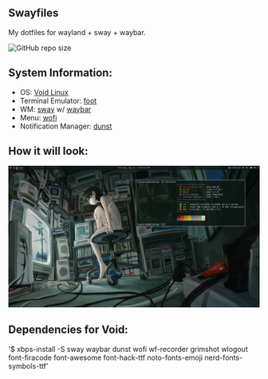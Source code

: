 ## Swayfiles 

My dotfiles for wayland + sway + waybar.

![GitHub repo size](https://img.shields.io/github/repo-size/fleshguard/swayfiles?style=for-the-badge&label=SIZE&labelColor=%231a1a1a&color=%23525252)
## System Information:
* OS: [Void Linux](https://voidlinux.org/)
* Terminal Emulator: [foot](https://wiki.archlinux.org/title/Foot)
* WM: [sway](https://wiki.archlinux.org/title/Sway) w/ [waybar](https://man.archlinux.org/man/waybar.5.en)
* Menu: [wofi](https://man.archlinux.org/man/wofi.1)
* Notification Manager: [dunst](https://man.archlinux.org/man/dunst.1)
## How it will look:
![img](/Github/sway_gruvbox_2.png)
## Dependencies for Void:
'$ xbps-install -S sway waybar dunst wofi wf-recorder grimshot wlogout font-firacode font-awesome font-hack-ttf noto-fonts-emoji nerd-fonts-symbols-ttf'


